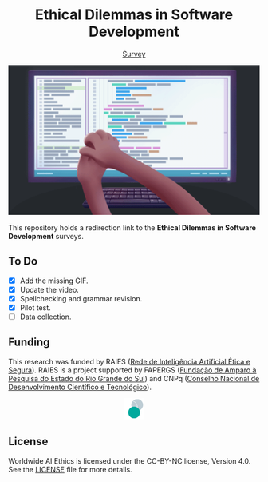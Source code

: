 <div align="center">

# Ethical Dilemmas in Software Development

[Survey](https://nkluge-correa.github.io/AIRES-Ethical-Dilemmas/)

<img src="./img/Dilemma-00.gif" alt="An animation of a hand stretching another in front of a computer monitor." height="300">

</div>

This repository holds a redirection link to the **Ethical Dilemmas in Software Development** surveys.

## To Do

- [X] Add the missing GIF.
- [X] Update the video.
- [X] Spellchecking and grammar revision.
- [x] Pilot test.
- [ ] Data collection.

## Funding

This research was funded by RAIES ([Rede de Inteligência Artificial Ética e Segura](https://www.raies.org/)). RAIES is a project supported by FAPERGS ([Fundação de Amparo à Pesquisa do Estado do Rio Grande do Sul](https://fapergs.rs.gov.br/inicial)) and CNPq ([Conselho Nacional de Desenvolvimento Científico e Tecnológico](https://www.gov.br/cnpq/)).

<p align="center">
    <a href="https://www.raies.org" target="_blank">
        <img src="img/logo-raies.png" alt="Two flat, solid-colored circles overlap against a white background. One circle is a cool, muted blue color, and the other is a vibrant teal color. The teal circle is in front of the blue one, partially obscuring it." width="40px">
    </a>
</p>

## License

Worldwide AI Ethics is licensed under the CC-BY-NC license, Version 4.0. See the [LICENSE](LICENSE) file for more details.
